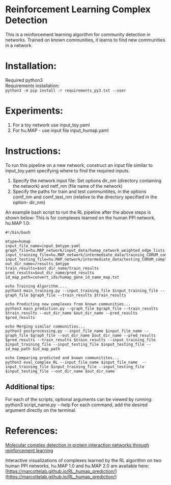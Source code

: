 # Reinforcement Learning Complex Detection
This is a reinforcement learning algorithm for community detection in networks. Trained on known communities, it learns to find new communities in a network.

# Installation:
Required python3                                  
Requirements installation:                        
`python3 -m pip install -r requirements_py3.txt --user`

# Experiments:
1. For a toy network use input_toy.yaml
2. For hu.MAP - use input file input_humap.yaml

# Instructions:
To run this pipeline on a new network, construct an input file similar to input_toy.yaml specifying where to find the required inputs.
1. Specify the network input file: Set options dir_nm (directory containing the network) and netf_nm (file name of the network)
2. Specify the paths for train and test communitites, in the options comf_nm and comf_test_nm (relative to the directory specified in the option- dir_nm)

An example bash script to run the RL pipeline after the above steps is shown below: This is for complexes learned on the human PPI network, hu.MAP 1.0:
```
#!/bin/bash

mtype=humap
input_file_name=input_$mtype.yaml
graph_file=hu.MAP_network/input_data/humap_network_weighted_edge_lists.txt
input_training_file=hu.MAP_network/intermediate_data/training_CORUM_complexes_node_lists.txt
input_testing_file=hu.MAP_network/intermediate_data/testing_CORUM_complexes_node_lists.txt
out_dir_name=/results_$mtype
train_results=$out_dir_name/train_results
pred_results=$out_dir_name/pred_results
id_map_path=convert_ids/humap_gene_id_name_map.txt

echo Training Algorithm....
python3 main_training.py --input_training_file $input_training_file --graph_file $graph_file --train_results $train_results

echo Predicting new complexes from known communities...
python3 main_prediction.py --graph_file $graph_file --train_results $train_results --out_dir_name $out_dir_name --pred_results $pred_results

echo Merging similar communities...
python3 postprocessing.py --input_file_name $input_file_name --graph_file $graph_file --out_dir_name $out_dir_name --pred_results $pred_results --train_results $train_results --input_training_file $input_training_file --input_testing_file $input_testing_file --id_map_path $id_map_path

echo Comparing predicted and known communitites...
python3 eval_complex_RL --input_file_name $input_file_name  --input_training_file $input_training_file --input_testing_file $input_testing_file --out_dir_name $out_dir_name

```

## Additional tips:
For each of the scripts, optional arguments can be viewed by running: python3 script_name.py --help
For each command, add the desired argument directly on the terminal.

# References:
[Molecular complex detection in protein interaction networks through reinforcement learning](https://doi.org/10.1101/2022.06.20.496772) 

Interactive visualizations of complexes learned by the RL algorithm on two human PPI networks, hu.MAP 1.0 and hu.MAP 2.0 are available here: [https://marcottelab.github.io/RL_humap_prediction/](https://marcottelab.github.io/RL_humap_prediction/)
